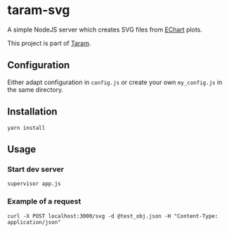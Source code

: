# taram-svg

A simple NodeJS server which creates SVG files from [EChart](https://echarts.apache.org/en/index.html) plots.

This project is part of [Taram](https://github.com/UNIL-PAF/taram-backend).

## Configuration
Either adapt configuration in `config.js` or create your own `my_config.js` in the same directory.

## Installation
`yarn install`

## Usage

### Start dev server
 `supervisor app.js`

### Example of a request
 `curl -X POST localhost:3000/svg -d @test_obj.json -H "Content-Type: application/json"`
